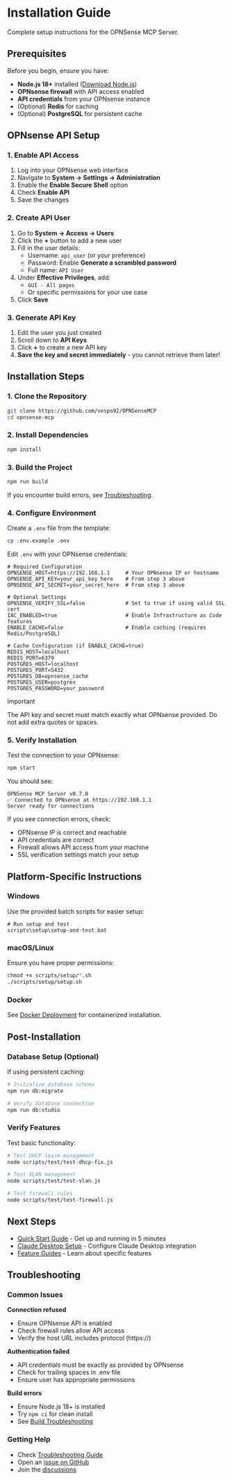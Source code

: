 # Installation Guide

Complete setup instructions for the OPNSense MCP Server.

## Prerequisites

Before you begin, ensure you have:

- **Node.js 18+** installed ([Download Node.js](https://nodejs.org/))
- **OPNsense firewall** with API access enabled
- **API credentials** from your OPNsense instance
- (Optional) **Redis** for caching
- (Optional) **PostgreSQL** for persistent cache

## OPNsense API Setup

### 1. Enable API Access

1. Log into your OPNsense web interface
2. Navigate to **System → Settings → Administration**
3. Enable the **Enable Secure Shell** option
4. Check **Enable API** 
5. Save the changes

### 2. Create API User

1. Go to **System → Access → Users**
2. Click the **+** button to add a new user
3. Fill in the user details:
   - Username: `api_user` (or your preference)
   - Password: Enable **Generate a scrambled password**
   - Full name: `API User`
4. Under **Effective Privileges**, add:
   - `GUI - All pages`
   - Or specific permissions for your use case
5. Click **Save**

### 3. Generate API Key

1. Edit the user you just created
2. Scroll down to **API Keys**
3. Click **+** to create a new API key
4. **Save the key and secret immediately** - you cannot retrieve them later!

## Installation Steps

### 1. Clone the Repository

```bash
git clone https://github.com/vespo92/OPNSenseMCP
cd opnsense-mcp
```

### 2. Install Dependencies

```bash
npm install
```

### 3. Build the Project

```bash
npm run build
```

If you encounter build errors, see [Troubleshooting](../troubleshooting/common-issues.md).

### 4. Configure Environment

Create a `.env` file from the template:

```bash
cp .env.example .env
```

Edit `.env` with your OPNsense credentials:

```env
# Required Configuration
OPNSENSE_HOST=https://192.168.1.1     # Your OPNsense IP or hostname
OPNSENSE_API_KEY=your_api_key_here    # From step 3 above
OPNSENSE_API_SECRET=your_secret_here  # From step 3 above

# Optional Settings
OPNSENSE_VERIFY_SSL=false             # Set to true if using valid SSL cert
IAC_ENABLED=true                      # Enable Infrastructure as Code features
ENABLE_CACHE=false                    # Enable caching (requires Redis/PostgreSQL)

# Cache Configuration (if ENABLE_CACHE=true)
REDIS_HOST=localhost
REDIS_PORT=6379
POSTGRES_HOST=localhost
POSTGRES_PORT=5432
POSTGRES_DB=opnsense_cache
POSTGRES_USER=postgres
POSTGRES_PASSWORD=your_password
```

> [!IMPORTANT]
> The API key and secret must match exactly what OPNsense provided. Do not add extra quotes or spaces.

### 5. Verify Installation

Test the connection to your OPNsense:

```bash
npm start
```

You should see:
```
OPNSense MCP Server v0.7.0
✅ Connected to OPNsense at https://192.168.1.1
Server ready for connections
```

If you see connection errors, check:
- OPNsense IP is correct and reachable
- API credentials are correct
- Firewall allows API access from your machine
- SSL verification settings match your setup

## Platform-Specific Instructions

### Windows

Use the provided batch scripts for easier setup:

```batch
# Run setup and test
scripts\setup\setup-and-test.bat
```

### macOS/Linux

Ensure you have proper permissions:

```bash
chmod +x scripts/setup/*.sh
./scripts/setup/setup.sh
```

### Docker

See [Docker Deployment](../deployment/docker.md) for containerized installation.

## Post-Installation

### Database Setup (Optional)

If using persistent caching:

```bash
# Initialize database schema
npm run db:migrate

# Verify database connection
npm run db:studio
```

### Verify Features

Test basic functionality:

```bash
# Test DHCP lease management
node scripts/test/test-dhcp-fix.js

# Test VLAN management
node scripts/test/test-vlan.js

# Test firewall rules
node scripts/test/test-firewall.js
```

## Next Steps

- [Quick Start Guide](quickstart.md) - Get up and running in 5 minutes
- [Claude Desktop Setup](configuration.md#claude-desktop) - Configure Claude Desktop integration
- [Feature Guides](../guides/) - Learn about specific features

## Troubleshooting

### Common Issues

**Connection refused**
- Ensure OPNsense API is enabled
- Check firewall rules allow API access
- Verify the host URL includes protocol (https://)

**Authentication failed**
- API credentials must be exactly as provided by OPNsense
- Check for trailing spaces in .env file
- Ensure user has appropriate permissions

**Build errors**
- Ensure Node.js 18+ is installed
- Try `npm ci` for clean install
- See [Build Troubleshooting](../troubleshooting/common-issues.md#build-errors)

### Getting Help

- Check [Troubleshooting Guide](../troubleshooting/)
- Open an [issue on GitHub](https://github.com/vespo92/OPNSenseMCP/issues)
- Join the [discussions](https://github.com/vespo92/OPNSenseMCP/discussions)